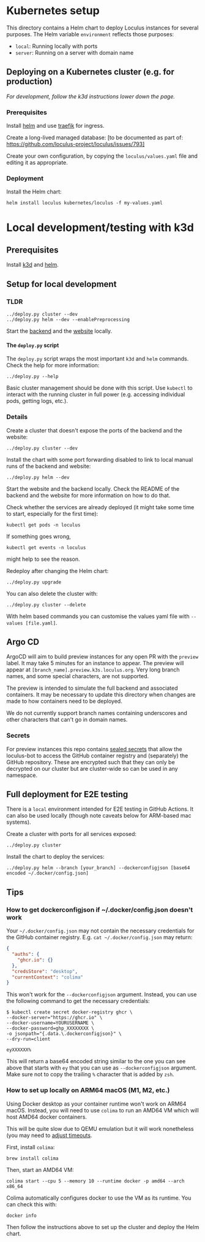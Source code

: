 # Kubernetes setup

This directory contains a Helm chart to deploy Loculus instances for several purposes. 
The Helm variable `environment` reflects those purposes:
* `local`: Running locally with ports
* `server`: Running on a server with domain name

## Deploying on a Kubernetes cluster (e.g. for production)

*For development, follow the k3d instructions lower down the page.*

### Prerequisites

Install [helm](https://helm.sh/) and use [traefik](https://traefik.io/traefik/) for ingress.

Create a long-lived managed database: [to be documented as part of: https://github.com/loculus-project/loculus/issues/793]

Create your own configuration, by copying the `loculus/values.yaml` file and editing it as appropriate.

### Deployment

Install the Helm chart:

```
helm install loculus kubernetes/loculus -f my-values.yaml
```

# Local development/testing with k3d

## Prerequisites

Install [k3d](https://k3d.io/v5.6.0/) and [helm](https://helm.sh/).

## Setup for local development

### TLDR

```shell
../deploy.py cluster --dev
../deploy.py helm --dev --enablePreprocessing
```

Start the [backend](/backend/README.md) and the [website](/website/README.md) locally.

#### The `deploy.py` script

The `deploy.py` script wraps the most important `k3d` and `helm` commands.
Check the help for more information:

```shell
../deploy.py --help
```

Basic cluster management should be done with this script.
Use `kubectl` to interact with the running cluster in full power (e.g. accessing individual pods, getting logs, etc.).

### Details

Create a cluster that doesn't expose the ports of the backend and the website:

```shell
../deploy.py cluster --dev
```

Install the chart with some port forwarding disabled to link to local manual runs of the backend and website:

```shell
../deploy.py helm --dev
```

Start the website and the backend locally.
Check the README of the backend and the website for more information on how to do that.

Check whether the services are already deployed (it might take some time to start, especially for the first time):

```shell
kubectl get pods -n loculus
```

If something goes wrong,

```shell
kubectl get events -n loculus
```

might help to see the reason.

Redeploy after changing the Helm chart:

```shell
../deploy.py upgrade
```

You can also delete the cluster with:

```shell
../deploy.py cluster --delete
```

With helm based commands you can customise the values yaml file with `--values [file.yaml]`.

## Argo CD

ArgoCD will aim to build preview instances for any open PR with the `preview` label. It may take 5 minutes for an instance to appear. The preview will appear at `[branch_name].preview.k3s.loculus.org`. Very long branch names, and some special characters, are not supported.

The preview is intended to simulate the full backend and associated containers. It may be necessary to update this directory when changes are made to how containers need to be deployed.

We do not currently support branch names containing underscores and other characters that can't go in domain names.

### Secrets

For preview instances this repo contains [sealed secrets](https://sealed-secrets.netlify.app/) that allow the loculus-bot to access the GitHub container registry and (separately) the GitHub repository. These are encrypted such that they can only be decrypted on our cluster but are cluster-wide so can be used in any namespace.

## Full deployment for E2E testing

There is a `local` environment intended for E2E testing in GitHub Actions.
It can also be used locally (though note caveats below for ARM-based mac systems).

Create a cluster with ports for all services exposed:

```shell
../deploy.py cluster
```

Install the chart to deploy the services:

```shell
../deploy.py helm --branch [your_branch] --dockerconfigjson [base64 encoded ~/.docker/config.json]
```

## Tips

### How to get dockerconfigjson if ~/.docker/config.json doesn't work

Your `~/.docker/config.json` may not contain the necessary credentials for the GitHub container registry. E.g. `cat ~/.docker/config.json` may return:

```json
{
  "auths": {
    "ghcr.io": {}
  },
  "credsStore": "desktop",
  "currentContext": "colima"
}
```

This won't work for the `--dockerconfigjson` argument. Instead, you can use the following command to get the necessary credentials:

```shell
$ kubectl create secret docker-registry ghcr \
--docker-server="https://ghcr.io" \
--docker-username=YOURUSERNAME \
--docker-password=ghp_XXXXXXXX \
-o jsonpath="{.data.\.dockerconfigjson}" \
--dry-run=client

eyXXXXXX%
```

This will return a base64 encoded string similar to the one you can see above that starts with `ey` that you can use as `--dockerconfigjson` argument. Make sure not to copy the trailing `%` character that is added by `zsh`.

### How to set up locally on ARM64 macOS (M1, M2, etc.)

Using Docker desktop as your container runtime won't work on ARM64 macOS. Instead, you will need to use `colima` to run an AMD64 VM which will host AMD64 docker containers.

This will be quite slow due to QEMU emulation but it will work nonetheless (you may need to [adjust timeouts](https://github.com/loculus-project/loculus/pull/583).

First, install `colima`:

```shell
brew install colima
```

Then, start an AMD64 VM:

```shell
colima start --cpu 5 --memory 10 --runtime docker -p amd64 --arch x86_64
```

Colima automatically configures docker to use the VM as its runtime. You can check this with:

```shell
docker info
```

Then follow the instructions above to set up the cluster and deploy the Helm chart.
